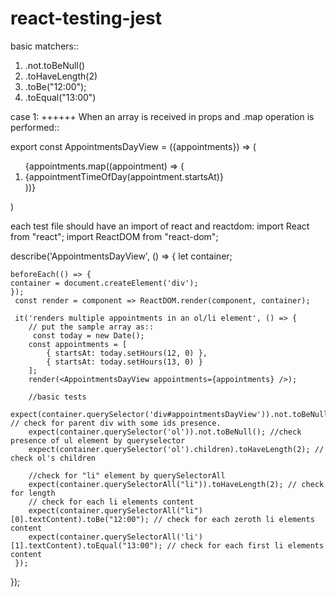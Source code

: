 # react-testing-jest

basic matchers::
1. .not.toBeNull()
2. .toHaveLength(2)
3. .toBe("12:00");
4. .toEqual("13:00")


case 1:
++++++
When an array is received in props and .map operation is performed::

export const AppointmentsDayView = ({appointments}) => 
(
<div id="appointmentsDayView">
    <ol>
    {appointments.map((appointment) => (
        <li key={appointment.startsAt}>
            {appointmentTimeOfDay(appointment.startsAt)}
        </li>
    ))}
    </ol>
</div>
)

each test file should have an import of react and reactdom:
import React from "react";
import ReactDOM from "react-dom";

describe('AppointmentsDayView', () => {
    let container;

    beforeEach(() => {
    container = document.createElement('div');
    });
     const render = component => ReactDOM.render(component, container);
     
     it('renders multiple appointments in an ol/li element', () => {
        // put the sample array as::
         const today = new Date();
        const appointments = [
            { startsAt: today.setHours(12, 0) },
            { startsAt: today.setHours(13, 0) }
        ];
        render(<AppointmentsDayView appointments={appointments} />);
        
        //basic tests
        expect(container.querySelector('div#appointmentsDayView')).not.toBeNull(); // check for parent div with some ids presence.
        expect(container.querySelector('ol')).not.toBeNull(); //check presence of ul element by queryselector
        expect(container.querySelector('ol').children).toHaveLength(2); // check ol's children
        
        //check for "li" element by querySelectorAll
        expect(container.querySelectorAll("li")).toHaveLength(2); // check for length
        // check for each li elements content
        expect(container.querySelectorAll("li")[0].textContent).toBe("12:00"); // check for each zeroth li elements content
        expect(container.querySelectorAll('li')[1].textContent).toEqual("13:00"); // check for each first li elements content
     });
    
    
 });

